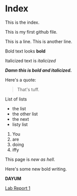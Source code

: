 # Index

This is the index.

This is my first github file.

This is a line.
This is another line.

Bold text looks **bold**

Italicized text is *italicized*

***Damn this is bold and italicized.***

Here's a quote:
> That's tuff.
> 

List of lists
* the list
* the other list
* the next
* listy list

1. You
2. are
3. doing
4. iffy

This page is *new as hell*.

Here's some new bold writing.

**DAYUM**

[Lab Report 1](https://amgit07.github.io/cse15l-lab-reports/lab-report-1-week-2.html)
